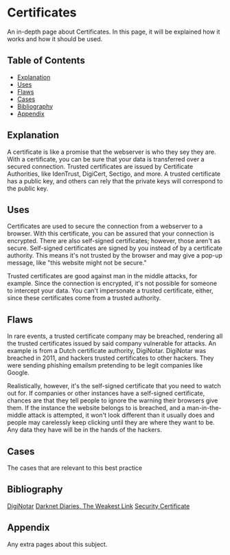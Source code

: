 # Certificates

An in-depth page about Certificates. In this page, it will be explained how it works and how it should be used.

## Table of Contents
- [Explanation](#explanation)
- [Uses](#uses)
- [Flaws](#flaws)
- [Cases](#cases)
- [Bibliography](#bibliography)
- [Appendix](#appendix)
## Explanation 
A certificate is like a promise that the webserver is who they sey they are. With a certificate, you can be sure that your data is transferred over a secured connection. Trusted certificates are issued by Certificate Authorities, like IdenTrust, DigiCert, Sectigo, and more. A trusted certificate has a public key, and others can rely that the private keys will correspond to the public key. 

## Uses
Certificates are used to secure the connection from a webserver to a browser. With this certificate, you can be assured that your connection is encrypted. There are also self-signed certificates; however, those aren't as secure. Self-signed certificates are signed by you instead of by a certificate authority. This means it's not trusted by the browser and may give a pop-up message, like "this website might not be secure."

Trusted certificates are good against man in the middle attacks, for example. Since the connection is encrypted, it's not possible for someone to intercept your data. You can't impersonate a trusted certificate, either, since these certificates come from a trusted authority. 

## Flaws
In rare events, a trusted certificate company may be breached, rendering all the trusted certificates issued by said company vulnerable for attacks. An example is from a Dutch certificate authority, DigiNotar. DigiNotar was breached in 2011, and hackers trusted certificates to other hackers. They were sending phishing emailsm pretending to be legit companies like Google. 

Realistically, however, it's the self-signed certificate that you need to watch out for. If companies or other instances have a self-signed certificate, chances are that they tell people to ignore the warning their browsers give them. If the instance the website belongs to is breached, and a man-in-the-middle attack is attempted, it won't look different than it usually does and people may carelessly keep clicking until they are where they want to be. Any data they have will be in the hands of the hackers.

## Cases
The cases that are relevant to this best practice

## Bibliography
[DigiNotar](https://en.wikipedia.org/wiki/DigiNotar)
[Darknet Diaries, The Weakest Link](https://darknetdiaries.com/episode/3/)
[Security Certificate](https://www.thesslstore.com/blog/what-is-a-website-security-certificate-and-what-does-it-do-for-your-business/)

## Appendix
Any extra pages about this subject.